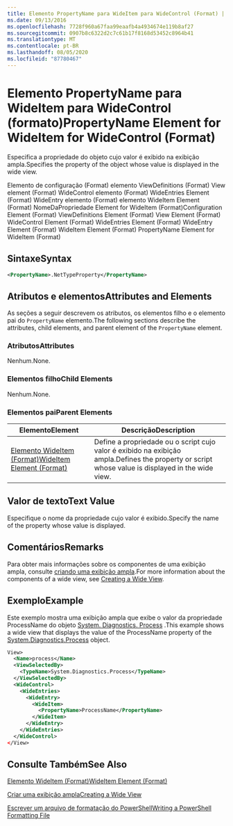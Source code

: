 ```yaml
---
title: Elemento PropertyName para WideItem para WideControl (Format) | Microsoft Docs
ms.date: 09/13/2016
ms.openlocfilehash: 7728f960a67faa99eaafb4a4934674e119b8af27
ms.sourcegitcommit: 0907b8c6322d2c7c61b17f8168d53452c8964b41
ms.translationtype: MT
ms.contentlocale: pt-BR
ms.lasthandoff: 08/05/2020
ms.locfileid: "87780467"
---
```

# <a name="propertyname-element-for-wideitem-for-widecontrol-format"></a><span data-ttu-id="1f537-102">Elemento PropertyName para WideItem para WideControl (formato)</span><span class="sxs-lookup"><span data-stu-id="1f537-102">PropertyName Element for WideItem for WideControl (Format)</span></span>

<span data-ttu-id="1f537-103">Especifica a propriedade do objeto cujo valor é exibido na exibição ampla.</span><span class="sxs-lookup"><span data-stu-id="1f537-103">Specifies the property of the object whose value is displayed in the wide view.</span></span>

<span data-ttu-id="1f537-104">Elemento de configuração (Format) elemento ViewDefinitions (Format) View element (Format) WideControl elemento (Format) WideEntries Element (Format) WideEntry elemento (Format) elemento WideItem Element (Format) NomeDaPropriedade Element for WideItem (Format)</span><span class="sxs-lookup"><span data-stu-id="1f537-104">Configuration Element (Format) ViewDefinitions Element (Format) View Element (Format) WideControl Element (Format) WideEntries Element (Format) WideEntry Element (Format) WideItem Element (Format) PropertyName Element for WideItem (Format)</span></span>

## <a name="syntax"></a><span data-ttu-id="1f537-105">Sintaxe</span><span class="sxs-lookup"><span data-stu-id="1f537-105">Syntax</span></span>

```xml
<PropertyName>.NetTypeProperty</PropertyName>
```

## <a name="attributes-and-elements"></a><span data-ttu-id="1f537-106">Atributos e elementos</span><span class="sxs-lookup"><span data-stu-id="1f537-106">Attributes and Elements</span></span>

<span data-ttu-id="1f537-107">As seções a seguir descrevem os atributos, os elementos filho e o elemento pai do `PropertyName` elemento.</span><span class="sxs-lookup"><span data-stu-id="1f537-107">The following sections describe the attributes, child elements, and parent element of the `PropertyName` element.</span></span>

### <a name="attributes"></a><span data-ttu-id="1f537-108">Atributos</span><span class="sxs-lookup"><span data-stu-id="1f537-108">Attributes</span></span>

<span data-ttu-id="1f537-109">Nenhum.</span><span class="sxs-lookup"><span data-stu-id="1f537-109">None.</span></span>

### <a name="child-elements"></a><span data-ttu-id="1f537-110">Elementos filho</span><span class="sxs-lookup"><span data-stu-id="1f537-110">Child Elements</span></span>

<span data-ttu-id="1f537-111">Nenhum.</span><span class="sxs-lookup"><span data-stu-id="1f537-111">None.</span></span>

### <a name="parent-elements"></a><span data-ttu-id="1f537-112">Elementos pai</span><span class="sxs-lookup"><span data-stu-id="1f537-112">Parent Elements</span></span>

|<span data-ttu-id="1f537-113">Elemento</span><span class="sxs-lookup"><span data-stu-id="1f537-113">Element</span></span>|<span data-ttu-id="1f537-114">Descrição</span><span class="sxs-lookup"><span data-stu-id="1f537-114">Description</span></span>|
|-------------|-----------------|
|[<span data-ttu-id="1f537-115">Elemento WideItem (Format)</span><span class="sxs-lookup"><span data-stu-id="1f537-115">WideItem Element (Format)</span></span>](./wideitem-element-for-widecontrol-format.md)|<span data-ttu-id="1f537-116">Define a propriedade ou o script cujo valor é exibido na exibição ampla.</span><span class="sxs-lookup"><span data-stu-id="1f537-116">Defines the property or script whose value is displayed in the wide view.</span></span>|

## <a name="text-value"></a><span data-ttu-id="1f537-117">Valor de texto</span><span class="sxs-lookup"><span data-stu-id="1f537-117">Text Value</span></span>

<span data-ttu-id="1f537-118">Especifique o nome da propriedade cujo valor é exibido.</span><span class="sxs-lookup"><span data-stu-id="1f537-118">Specify the name of the property whose value is displayed.</span></span>

## <a name="remarks"></a><span data-ttu-id="1f537-119">Comentários</span><span class="sxs-lookup"><span data-stu-id="1f537-119">Remarks</span></span>

<span data-ttu-id="1f537-120">Para obter mais informações sobre os componentes de uma exibição ampla, consulte [criando uma exibição ampla](./creating-a-wide-view.md).</span><span class="sxs-lookup"><span data-stu-id="1f537-120">For more information about the components of a wide view, see [Creating a Wide View](./creating-a-wide-view.md).</span></span>

## <a name="example"></a><span data-ttu-id="1f537-121">Exemplo</span><span class="sxs-lookup"><span data-stu-id="1f537-121">Example</span></span>

<span data-ttu-id="1f537-122">Este exemplo mostra uma exibição ampla que exibe o valor da propriedade ProcessName do objeto [System. Diagnostics. Process](/dotnet/api/System.Diagnostics.Process) .</span><span class="sxs-lookup"><span data-stu-id="1f537-122">This example shows a wide view that displays the value of the ProcessName property of the [System.Diagnostics.Process](/dotnet/api/System.Diagnostics.Process) object.</span></span>

```xml
View>
  <Name>process</Name>
  <ViewSelectedBy>
    <TypeName>System.Diagnostics.Process</TypeName>
  </ViewSelectedBy>
  <WideControl>
    <WideEntries>
      <WideEntry>
        <WideItem>
          <PropertyName>ProcessName</PropertyName>
        </WideItem>
      </WideEntry>
    </WideEntries>
  </WideControl>
</View>

```

## <a name="see-also"></a><span data-ttu-id="1f537-123">Consulte Também</span><span class="sxs-lookup"><span data-stu-id="1f537-123">See Also</span></span>

[<span data-ttu-id="1f537-124">Elemento WideItem (Format)</span><span class="sxs-lookup"><span data-stu-id="1f537-124">WideItem Element (Format)</span></span>](./wideitem-element-for-widecontrol-format.md)

[<span data-ttu-id="1f537-125">Criar uma exibição ampla</span><span class="sxs-lookup"><span data-stu-id="1f537-125">Creating a Wide View</span></span>](./creating-a-wide-view.md)

[<span data-ttu-id="1f537-126">Escrever um arquivo de formatação do PowerShell</span><span class="sxs-lookup"><span data-stu-id="1f537-126">Writing a PowerShell Formatting File</span></span>](./writing-a-powershell-formatting-file.md)
